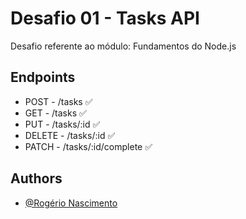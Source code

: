 # Desafio 01 - Tasks API

Desafio referente ao módulo: Fundamentos do Node.js


## Endpoints

- POST - /tasks ✅
- GET - /tasks ✅
- PUT - /tasks/:id ✅
- DELETE - /tasks/:id ✅
- PATCH - /tasks/:id/complete ✅

## Authors
- [@Rogério Nascimento](https://www.github.com/RogerioNascimento-dev)